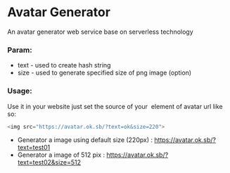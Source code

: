 # Avatar Generator
An avatar generator web service base on serverless technology

### Param:
+ text - used to create hash string
+ size - used to generate specified size of png image (option)


### Usage:
Use it in your website just set the source of your <img> element of avatar url like so:
```js
<img src="https://avatar.ok.sb/?text=ok&size=220">
```
+ Generator a image using default size (220px) : https://avatar.ok.sb/?text=test01
+ Generator a image of 512 pix : https://avatar.ok.sb/?text=test02&size=512
